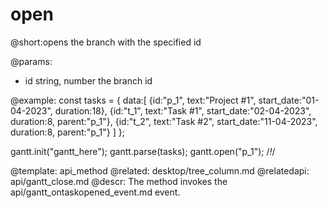 open
=============
@short:opens the branch with the specified id
	

@params:
- id	string, number	the branch id




@example:
const tasks = {
  data:[
     {id:"p_1", text:"Project #1", start_date:"01-04-2023", duration:18},
     {id:"t_1", text:"Task #1", start_date:"02-04-2023", duration:8,
     parent:"p_1"},
     {id:"t_2", text:"Task #2", start_date:"11-04-2023", duration:8,
     parent:"p_1"}
   ]
};

gantt.init("gantt_here");
gantt.parse(tasks);
gantt.open("p_1"); /*!*/

@template:	api_method
@related:
	desktop/tree_column.md
@relatedapi:
	api/gantt_close.md
@descr:
The method invokes the api/gantt_ontaskopened_event.md event.
